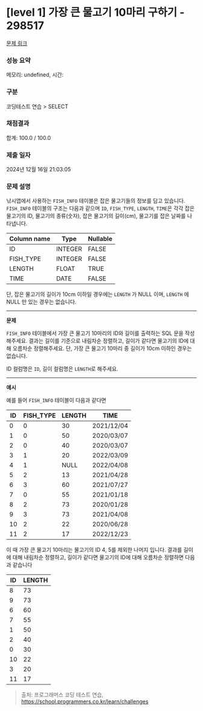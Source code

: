 # \[level 1] 가장 큰 물고기 10마리 구하기 - 298517

[문제 링크](https://school.programmers.co.kr/learn/courses/30/lessons/298517)

### 성능 요약

메모리: undefined, 시간:

### 구분

코딩테스트 연습 > SELECT

### 채점결과

합계: 100.0 / 100.0

### 제출 일자

2024년 12월 16일 21:03:05

### 문제 설명

낚시앱에서 사용하는 `FISH_INFO` 테이블은 잡은 물고기들의 정보를 담고 있습니다. `FISH_INFO` 테이블의 구조는 다음과 같으며 `ID`, `FISH_TYPE`, `LENGTH`, `TIME`은 각각 잡은 물고기의 ID, 물고기의 종류(숫자), 잡은 물고기의 길이(cm), 물고기를 잡은 날짜를 나타냅니다.

| Column name | Type    | Nullable |
| ----------- | ------- | -------- |
| ID          | INTEGER | FALSE    |
| FISH\_TYPE  | INTEGER | FALSE    |
| LENGTH      | FLOAT   | TRUE     |
| TIME        | DATE    | FALSE    |

단, 잡은 물고기의 길이가 10cm 이하일 경우에는 `LENGTH` 가 NULL 이며, `LENGTH` 에 NULL 만 있는 경우는 없습니다.

***

**문제**

`FISH_INFO` 테이블에서 가장 큰 물고기 10마리의 ID와 길이를 출력하는 SQL 문을 작성해주세요. 결과는 길이를 기준으로 내림차순 정렬하고, 길이가 같다면 물고기의 ID에 대해 오름차순 정렬해주세요. 단, 가장 큰 물고기 10마리 중 길이가 10cm 이하인 경우는 없습니다.

ID 컬럼명은 `ID`, 길이 컬럼명은 `LENGTH`로 해주세요.

***

**예시**

예를 들어 `FISH_INFO` 테이블이 다음과 같다면

| ID | FISH\_TYPE | LENGTH | TIME       |
| -- | ---------- | ------ | ---------- |
| 0  | 0          | 30     | 2021/12/04 |
| 1  | 0          | 50     | 2020/03/07 |
| 2  | 0          | 40     | 2020/03/07 |
| 3  | 1          | 20     | 2022/03/09 |
| 4  | 1          | NULL   | 2022/04/08 |
| 5  | 2          | 13     | 2021/04/28 |
| 6  | 3          | 60     | 2021/07/27 |
| 7  | 0          | 55     | 2021/01/18 |
| 8  | 2          | 73     | 2020/01/28 |
| 9  | 3          | 73     | 2021/04/08 |
| 10 | 2          | 22     | 2020/06/28 |
| 11 | 2          | 17     | 2022/12/23 |

이 때 가장 큰 물고기 10마리는 물고기의 ID 4, 5를 제외한 나머지 입니다. 결과를 길이 에 대해 내림차순 정렬하고, 길이가 같다면 물고기의 ID에 대해 오름차순 정렬하면 다음과 같습니다

| ID | LENGTH |
| -- | ------ |
| 8  | 73     |
| 9  | 73     |
| 6  | 60     |
| 7  | 55     |
| 1  | 50     |
| 2  | 40     |
| 0  | 30     |
| 10 | 22     |
| 3  | 20     |
| 11 | 17     |

> 출처: 프로그래머스 코딩 테스트 연습, https://school.programmers.co.kr/learn/challenges

